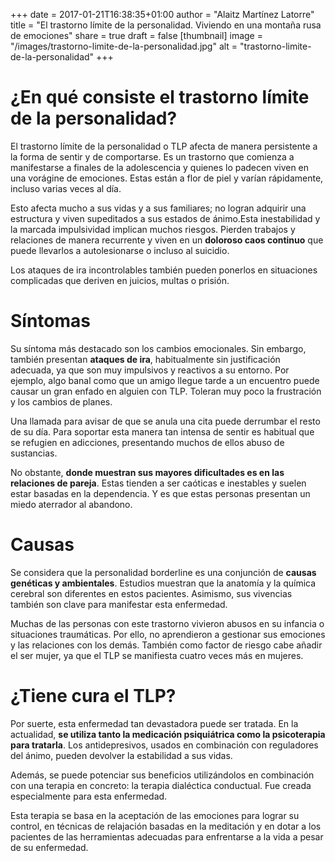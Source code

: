 +++
date = 2017-01-21T16:38:35+01:00
author = "Alaitz Martínez Latorre"
title = "El trastorno límite de la personalidad. Viviendo en una montaña rusa de emociones"
share = true
draft = false
[thumbnail]
image = "/images/trastorno-limite-de-la-personalidad.jpg"
alt = "trastorno-limite-de-la-personalidad"
+++

# ¿En qué consiste el trastorno límite de la personalidad?

El trastorno límite de la personalidad o TLP afecta de manera persistente a la forma de sentir y de comportarse. Es un trastorno que comienza a manifestarse a finales de la adolescencia y quienes lo padecen viven en una vorágine de emociones. Estas están a flor de piel y varían rápidamente, incluso varias veces al día.

Esto afecta mucho a sus vidas y a sus familiares; no logran adquirir una estructura y viven supeditados a sus estados de ánimo.Esta inestabilidad y la marcada impulsividad implican muchos riesgos. Pierden trabajos y relaciones de manera recurrente y viven en un **doloroso caos continuo** que puede llevarlos a autolesionarse o incluso al suicidio.

Los ataques de ira incontrolables también pueden ponerlos en situaciones complicadas que deriven en juicios, multas o prisión.

# Síntomas

Su síntoma más destacado son los cambios emocionales. Sin embargo, también presentan **ataques de ira**, habitualmente sin justificación adecuada, ya que son muy impulsivos y reactivos a su entorno. Por ejemplo, algo banal como que un amigo llegue tarde a un encuentro puede causar un gran enfado en alguien con TLP. Toleran muy poco la frustración y los cambios de planes.

Una llamada para avisar de que se anula una cita puede derrumbar el resto de su día. Para soportar esta manera tan intensa de sentir es habitual que se refugien en adicciones, presentando muchos de ellos abuso de sustancias.

No obstante, **donde muestran sus mayores dificultades es en las relaciones de pareja**. Estas tienden a ser caóticas e inestables y suelen estar basadas en la dependencia. Y es que estas personas presentan un miedo aterrador al abandono.

# Causas

Se considera que la personalidad borderline es una conjunción de **causas genéticas y ambientales**. Estudios muestran que la anatomía y la química cerebral son diferentes en estos pacientes. Asimismo, sus vivencias también son clave para manifestar esta enfermedad.

Muchas de las personas con este trastorno vivieron abusos en su infancia o situaciones traumáticas. Por ello, no aprendieron a gestionar sus emociones y las relaciones con los demás. También como factor de riesgo cabe añadir el ser mujer, ya que el TLP se manifiesta cuatro veces más en mujeres.

# ¿Tiene cura el TLP?

Por suerte, esta enfermedad tan devastadora puede ser tratada. En la actualidad, **se utiliza tanto la medicación psiquiátrica como la psicoterapia para tratarla**. Los antidepresivos, usados en combinación con reguladores del ánimo, pueden devolver la estabilidad a sus vidas.

Además, se puede potenciar sus beneficios utilizándolos en combinación con una terapia en concreto: la terapia dialéctica conductual. Fue creada especialmente para esta enfermedad.

Esta terapia se basa en la aceptación de las emociones para lograr su control, en técnicas de relajación basadas en la meditación y en dotar a los pacientes de las herramientas adecuadas para enfrentarse a la vida a pesar de su enfermedad.